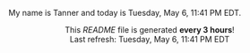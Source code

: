 My name is Tanner and today is Tuesday, May 6, 11:41 PM EDT.

<p align="center">This <i>README</i> file is generated <b>every 3 hours</b>!</br>Last refresh: Tuesday, May 6, 11:41 PM EDT<br /></p>
